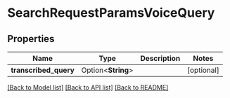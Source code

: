 # SearchRequestParamsVoiceQuery

## Properties

Name | Type | Description | Notes
------------ | ------------- | ------------- | -------------
**transcribed_query** | Option<**String**> |  | [optional]

[[Back to Model list]](../README.md#documentation-for-models) [[Back to API list]](../README.md#documentation-for-api-endpoints) [[Back to README]](../README.md)


